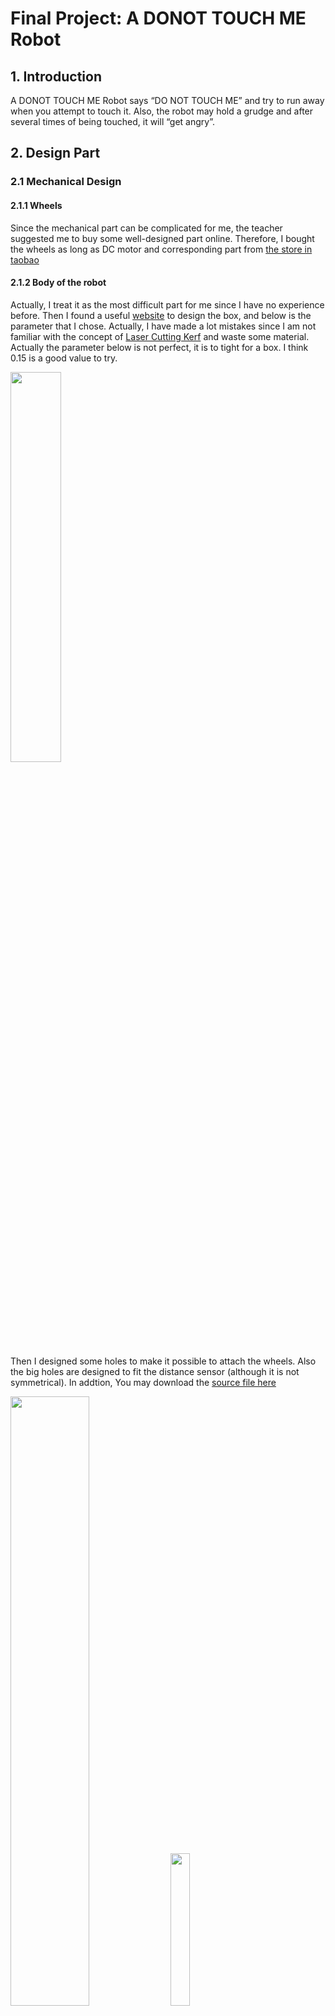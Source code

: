 # Final Project: A DONOT TOUCH ME Robot


## 1. Introduction
 A DONOT TOUCH ME Robot says “DO NOT TOUCH ME” and try to run away when you attempt to touch it. Also, the robot may hold a grudge and after several times of being touched, it will “get angry”.

## 2. Design Part

### 2.1 Mechanical Design
#### 2.1.1 Wheels
Since the mechanical part can be complicated for me, the teacher suggested me to buy some well-designed part online. Therefore, I bought the wheels as long as DC motor and corresponding part from [the store in taobao](http://m.tb.cn/h.x6WVND)


#### 2.1.2 Body of the robot
Actually, I treat it as the most difficult part for me since I have no experience before. Then I found a useful [website](http://www.makercase.com/) to design the box, and below is the parameter that I chose. Actually, I have made a lot mistakes since I am not familiar with the concept of [Laser Cutting Kerf](http://bestia.one/laserCutter.html) and waste some material. Actually the parameter below is not perfect, it is to tight for a box. I think 0.15 is a good value to try.
 
<img width="40%" src="box1.png">

Then I designed some holes to make it possible to attach the wheels. Also the big holes are designed to fit the distance sensor (although it is not symmetrical). In addtion, You may download the [source file here](box.zip)

<img width="50%" src="box2.png">
<img width="25%" src="proto.jpg">

### 2.2 Electronic Design

#### 2.2.1 Electronic Components Needed.
- Arduino that we made in [week7](../week7/week7.md)
- Piezo Sounders
- [Risym LM386 (Audio amplifier module)](http://m.tb.cn/h.y63hGY)
- [L293D (H bridge)](http://www.ti.com/lit/ds/symlink/l293.pdf)
- [Ultrasonic Ranging Module](http://www.micropik.com/PDF/HCSR04.pdf)
Here are some website useful to learn the some of components


#### 2.2.2 Electronic Schematic

<img width="50%" src="schematic.jpg">

#### 2.2.3 Program with arduino
##### 2.2.3.1 How to make the arduino speak
1. First, you should download [the arduino library](http://www.lab-z.com/wp-content/uploads/2014/09/damellis-PCM-ae3f463.zip) 
2. Second, go to [the website](http://vozme.com/index.php?lang=en) to create a mp3 file that says "Don't touch me".
3. Now we have a .mp3 file, however, the PCM library only support playout .wav file, so we need [the tool witchsetup](http://www.lab-z.com/wp-content/uploads/2014/09/switchsetup.zip) to convert the .mp3 file to .wav file (**choose WAV 8000Hz Mono**).
4. Then we can encode the .wav file into arduino array using [the tool EncodeAudio-windows](http://www.lab-z.com/wp-content/uploads/2014/09/EncodeAudio-windows.zip)

##### 2.2.3.2 The Code
```c
#include "PCM.h"
int TrigerPin = 9 ; // output
int ReadPin = A0;
int delayTime = 100;
int MotorPin1 = 2;
int MotorPin2 = 3;
int MotorPin3 = 4;
int MotorPin4 = 5;
double threhold = 15;
double duration, range;
void DonotTouchMe();
void Fine();
void Backward();
void Stop();
int touchme_delay=600;
int dtouchme_delay=700;
int RunAwayTime =200;
int play_cnt=0;
void setup() {
  Serial.begin(9600);
  pinMode(TrigerPin, OUTPUT);
  pinMode(MotorPin1, OUTPUT);
  pinMode(MotorPin2, OUTPUT);
}


void loop() {
  digitalWrite(TrigerPin, HIGH);
  delay(10);
  digitalWrite(TrigerPin, LOW);
  duration = pulseIn(ReadPin, HIGH);
  range = duration / 2 / 29.1;
  Serial.println(range);
  if(play_cnt++>5)
  {
    stopPlayback();
    play_cnt=0;
    delay(100);
  }
  if (range < threhold && range!=0) DonotTouchMe();
  else Fine();
}

 
void DonotTouchMe()
{
  Backward();
  delay(RunAwayTime);
  Stop();
  delay(100);
  startPlayback(do_not_touch_me_data, sizeof(do_not_touch_me_data));
  delay(dtouchme_delay);
}


void Fine()
{
  Stop();
  startPlayback(touch_me_data, sizeof(touch_me_data));
  delay(touchme_delay);
}

void Backward()
{
  digitalWrite(MotorPin1, HIGH);
  digitalWrite(MotorPin2, HIGH);
  digitalWrite(MotorPin3, HIGH);
  digitalWrite(MotorPin4, HIGH);
}
void Stop()
{
  digitalWrite(MotorPin1, LOW);
  digitalWrite(MotorPin2, LOW);
  digitalWrite(MotorPin3, LOW);
  digitalWrite(MotorPin4, LOW);
}
```
**Also, Here is [my source file](src.zip)**
#### 2.2.4 Reference
- [How to use H bridge with arduino](http://www.instructables.com/id/How-to-use-the-L293D-Motor-Driver-Arduino-Tutorial/)
- [How to make arduino speak](http://www.lab-z.com/arduinosound/)

## 3 PLEASE DON'T TOUCH ME !!!

<img width="40%" src="demo1.jpg">
<img width="40%" src="demo2.jpg">

<video width="640" height="360" controls>
	<source src="demo.MP4"  type="video/mp4" />
	<object width="640" height="360" type="application/x-shockwave-flash" data="__FLASH__.SWF">
		<param name="movie" value="__FLASH__.SWF" />
		<param name="flashvars" value="controlbar=over&amp;image=__POSTER__.JPG&amp;file=demo.MP4" />
		<img src="demo.JPG" width="640" height="360" alt="__TITLE__"
		     title="No video playback capabilities, please download the video below" />
	</object>
</video>
<p>	<strong>Download Video:</strong>
	Closed Format:	<a href="demo.MP4">"MP4"</a>
</p>